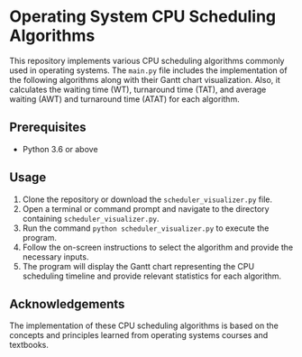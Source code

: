 # Operating System CPU Scheduling Algorithms

This repository implements various CPU scheduling algorithms commonly used in operating systems. The `main.py` file includes the implementation of the following algorithms along with their Gantt chart visualization. Also, it calculates the waiting time (WT), turnaround time (TAT), and average waiting (AWT) and turnaround time (ATAT) for each algorithm.

## Prerequisites
- Python 3.6 or above

## Usage
1. Clone the repository or download the `scheduler_visualizer.py` file.
2. Open a terminal or command prompt and navigate to the directory containing `scheduler_visualizer.py`.
3. Run the command `python scheduler_visualizer.py` to execute the program.
4. Follow the on-screen instructions to select the algorithm and provide the necessary inputs.
5. The program will display the Gantt chart representing the CPU scheduling timeline and provide relevant statistics for each algorithm.

## Acknowledgements
The implementation of these CPU scheduling algorithms is based on the concepts and principles learned from operating systems courses and textbooks.
